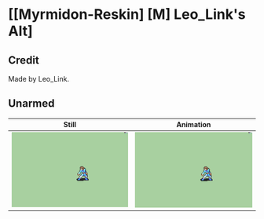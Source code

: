 # [\[Myrmidon-Reskin\] \[M\] Leo_Link's Alt]

## Credit

Made by Leo_Link.
	
## Unarmed

| Still | Animation |
| :---: | :-------: |
| ![Unarmed still](./Unarmed_000.png) | ![Unarmed animation](./Unarmed.gif) |
